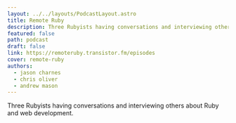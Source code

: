```yaml
---
layout: ../../layouts/PodcastLayout.astro
title: Remote Ruby
description: Three Rubyists having conversations and interviewing others about Ruby and web development.
featured: false
path: podcast
draft: false
link: https://remoteruby.transistor.fm/episodes
cover: remote-ruby
authors:
  - jason charnes
  - chris oliver
  - andrew mason
---
```


Three Rubyists having conversations and interviewing others about Ruby and web development.